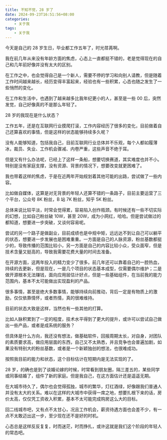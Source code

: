 ```yaml
---
title: 不知不觉，28 岁了
date: 2024-09-23T16:51:56+08:00
categories:
    - 关于我
tags:
    - 关于我
---
```


今天是自己的 28 岁生日，毕业都工作五年了，时光荏苒啊。

我在前几年从来没有年龄方面的焦虑，心态上一直都挺不错的，老是觉得现在的自己和几年前好像并没有太大的区别。

在工作之中，也会觉得自己是一个新人，需要不停的学习和向别人请教，但是随着工作时间越来越长，经历变得丰富起来，经验也有一些积累，心态也随之发生了一些悄然的变化。

在工作和生活中，也遇到了越来越多比我年纪更小的人，甚至是一些 00 后，突然发觉，自己好像真的不是那么年轻了。



28 岁的我现在是什么状态？

工作五年，还是在互联网行业摸爬打滚，工作内容经历了很多的变化，目前做着自己还算喜欢的事情，但是这样的状态能够持续多久呢？

没有人能够知道，包括我自己，目前互联网行业总体并不乐观，每个人都如履薄冰，裁员、失业、工作机会骤减、内卷严重，这些声音不绝于耳。



但是又有什么办法呢，已经上了这样一条船，想要切换赛道，其实难度也并不小。特别是没有家庭支撑，没有资源、背景的情况下，想要改变就更困难了。



我也带着这样的焦虑，于是在近两年开始规划着其他可能的出路，尝试做了一些内容。



比如做自媒体，这算是对无背景的年轻人还算不错的一条路子，目前主要运营了三个平台，公众号 8K 粉丝，B 站 7K 粉丝，知乎 5K 粉丝。

总体来说比较平淡，时常会觉得累，容易陷入创作瓶颈。有时候还有一些不切实际的幻想，比如自己粉丝破 10W，甚至 20W，成为小网红，哈哈。但是尝试做过的都知道，想要进一步突破，又谈何容易呢。



尝试的另一个路子是做副业，目前成绩也是中规中矩，远远达不到让自己可以躺平的状态，想要进一步发展也是困难重重。一方面是自己的人脉资源，粉丝基数都挺少的，导致传播的范围比较小，另一方面是自己的内容比较小众，受众面窄，但是技术含量又挺高的，导致我需要花费大量的时间去准备。



在开源方面，这两年投入的精力变少了很多。前几年还可以靠着自己的一腔热血，持续的去更新，但是现在，一是几个项目的状态基本成型，仅需要偶尔维护；二是做开源根本无法赚钱，面向应用层估计好点，但是一些基础组件，在当前我的能力范围内，基本不太可能做出实现盈利的产品。



很多事情，甚至是绝大多数事情，能够持续向前推动，背后一定是有物质上的激励，仅仅依靠情怀，或者热情，真的很难维持。



目前的状态大致是这样，当然也有一些其他的打算。

比如人脉积累到了一定的程度，技术水平得到了更大的提升，或许可以尝试自己做出一些产品，或者是成系统的服务？

但具体是什么方向，我还没有想法，做基础软件，回报周期太长，对自身，对团队的素质要求高，做应用层面的东西，自己又不太熟悉，并且竞争也会普遍加剧，如果没有特别大的粉丝基数，或者是一个新颖独创的想法，也很难成功。



按照我目前的能力和状态，这个目标估计在短期内是无法实现的了。



28 岁，的确也是到了谈婚论嫁的时候，时常看到朋友圈，隔三差五的，某些同学或同事结婚了，组件了新的家庭。但是我自己，在这方面估计还是遥遥无期。



在大城市待久了，偶尔也会觉得孤独，城市的繁华，灯红酒绿，好像跟我们普通人并没有太大的关系。难以在这样的大城市中获得一席之地，想要扎根下来的话，房价太高，仅仅凭工资收入积累，基本不太可能完成购房这么大的目标。



回二线城市吧，又有点不太甘心，况且工作机会，薪资待遇方面也会差不少，有一点不太敢迈出这一步，至少现在还不是好的时机。



心态总是这样反反复复，时而迷茫，时而挣扎，或许这就是我们这个阶段的年轻人的常态吧。
